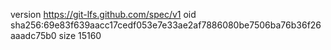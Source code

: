 version https://git-lfs.github.com/spec/v1
oid sha256:69e83f639aacc17cedf053e7e33ae2af7886080be7506ba76b36f26aaadc75b0
size 15160

